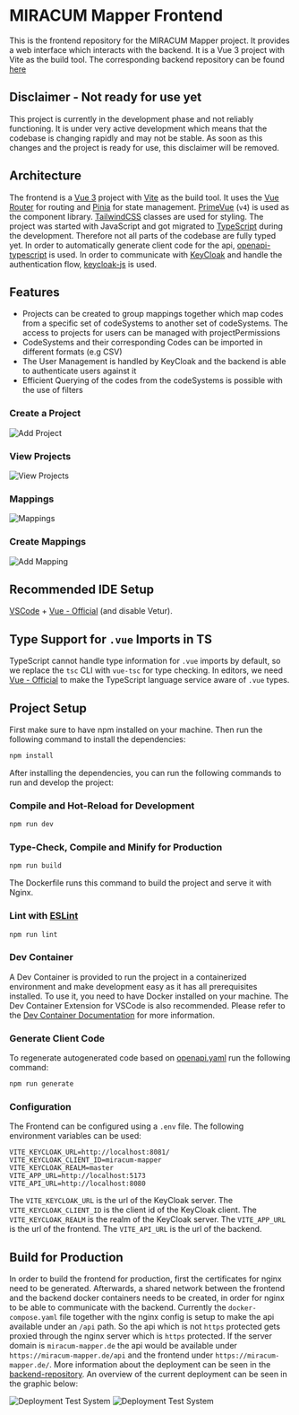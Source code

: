 # MIRACUM Mapper Frontend

This is the frontend repository for the MIRACUM Mapper project. It provides a web interface which interacts with the backend. It is a Vue 3 project with Vite as the build tool. The corresponding backend repository can be found [here](https://github.com/miracum/MIRACUM-Mapper-2.0-backend)

## Disclaimer - Not ready for use yet

This project is currently in the development phase and not reliably functioning. It is under very active development which means that the codebase is changing rapidly and may not be stable. As soon as this changes and the project is ready for use, this disclaimer will be removed.

## Architecture

The frontend is a [Vue 3](https://vuejs.org/) project with [Vite](https://vite.dev/) as the build tool. It uses the [Vue Router](https://router.vuejs.org/) for routing and [Pinia](https://pinia.vuejs.org/) for state management. [PrimeVue](https://primevue.org/) (`v4`) is used as the component library. [TailwindCSS](https://tailwindcss.com/) classes are used for styling. The project was started with JavaScript and got migrated to [TypeScript](https://www.typescriptlang.org/) during the development. Therefore not all parts of the codebase are fully typed yet. In order to automatically generate client code for the api, [openapi-typescript](https://openapi-ts.dev/) is used. In order to communicate with [KeyCloak](https://www.keycloak.org/) and handle the authentication flow, [keycloak-js](https://www.npmjs.com/package/keycloak-js) is used.

## Features

- Projects can be created to group mappings together which map codes from a specific set of codeSystems to another set of codeSystems. The access to projects for users can be managed with projectPermissions
- CodeSystems and their corresponding Codes can be imported in different formats (e.g CSV)
- The User Management is handled by KeyCloak and the backend is able to authenticate users against it
- Efficient Querying of the codes from the codeSystems is possible with the use of filters

### Create a Project

![Add Project](./src/assets/create_project.png)

### View Projects

![View Projects](./src/assets/project_overview.png)

### Mappings

![Mappings](./src/assets/mapping_table.png)

### Create Mappings

![Add Mapping](./src/assets/create_mapping.png)

## Recommended IDE Setup

[VSCode](https://code.visualstudio.com/) + [Vue - Official](https://marketplace.visualstudio.com/items?itemName=Vue.volar) (and disable Vetur).

## Type Support for `.vue` Imports in TS

TypeScript cannot handle type information for `.vue` imports by default, so we replace the `tsc` CLI with `vue-tsc` for type checking. In editors, we need [Vue - Official](https://marketplace.visualstudio.com/items?itemName=Vue.volar) to make the TypeScript language service aware of `.vue` types.

## Project Setup

First make sure to have npm installed on your machine. Then run the following command to install the dependencies:

```sh
npm install
```

After installing the dependencies, you can run the following commands to run and develop the project:

### Compile and Hot-Reload for Development

```sh
npm run dev
```

### Type-Check, Compile and Minify for Production

```sh
npm run build
```

The Dockerfile runs this command to build the project and serve it with Nginx.

### Lint with [ESLint](https://eslint.org/)

```sh
npm run lint
```

### Dev Container

A Dev Container is provided to run the project in a containerized environment and make development easy as it has all prerequisites installed. To use it, you need to have Docker installed on your machine. The Dev Container Extension for VSCode is also recommended. Please refer to the [Dev Container Documentation](https://code.visualstudio.com/docs/remote/containers) for more information.

### Generate Client Code

To regenerate autogenerated code based on [openapi.yaml](./api/openapi.yaml) run the following command:

```sh
npm run generate
```

### Configuration

The Frontend can be configured using a `.env` file. The following environment variables can be used:

```.env
VITE_KEYCLOAK_URL=http://localhost:8081/
VITE_KEYCLOAK_CLIENT_ID=miracum-mapper
VITE_KEYCLOAK_REALM=master
VITE_APP_URL=http://localhost:5173
VITE_API_URL=http://localhost:8080
```

The `VITE_KEYCLOAK_URL` is the url of the KeyCloak server. The `VITE_KEYCLOAK_CLIENT_ID` is the client id of the KeyCloak client. The `VITE_KEYCLOAK_REALM` is the realm of the KeyCloak server. The `VITE_APP_URL` is the url of the frontend. The `VITE_API_URL` is the url of the backend.

## Build for Production

In order to build the frontend for production, first the certificates for nginx need to be generated. Afterwards, a shared network between the frontend and the backend docker containers needs to be created, in order for nginx to be able to communicate with the backend. Currently the `docker-compose.yaml` file together with the nginx config is setup to make the api available under an `/api` path. So the api which is not `https` protected gets proxied through the nginx server which is `https` protected. If the server domain is `miracum-mapper.de` the api would be available under `https://miracum-mapper.de/api` and the frontend under `https://miracum-mapper.de/`. More information about the deployment can be seen in the [backend-repository](https://github.com/miracum/MIRACUM-Mapper-2.0-backend). An overview of the current deployment can be seen in the graphic below:

![Deployment Test System](docs/images/ArchitectureTestSystem-dark.svg#gh-dark-mode-only)
![Deployment Test System](docs/images/ArchitectureTestSystem-light.svg#gh-light-mode-only)
